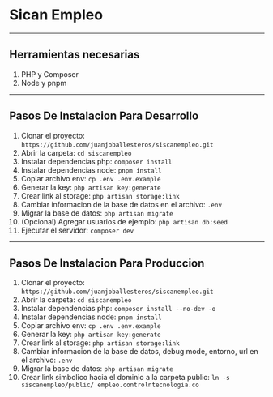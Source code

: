 # Sican Empleo

------

## Herramientas necesarias
1. PHP y Composer
2. Node y pnpm

------

## Pasos De Instalacion Para Desarrollo
1. Clonar el proyecto: `https://github.com/juanjoballesteros/siscanempleo.git`
2. Abrir la carpeta: `cd siscanempleo`
3. Instalar dependencias php: `composer install`
4. Instalar dependencias node: `pnpm install`
5. Copiar archivo env: `cp .env .env.example`
6. Generar la key: `php artisan key:generate`
7. Crear link al storage: `php artisan storage:link`
8. Cambiar informacion de la base de datos en el archivo: `.env`
9. Migrar la base de datos: `php artisan migrate`
10. (Opcional) Agregar usuarios de ejemplo: `php artisan db:seed`
11. Ejecutar el servidor: `composer dev`

------

## Pasos De Instalacion Para Produccion

1. Clonar el proyecto: `https://github.com/juanjoballesteros/siscanempleo.git`
2. Abrir la carpeta: `cd siscanempleo`
3. Instalar dependencias php: `composer install --no-dev -o`
4. Instalar dependencias node: `pnpm install`
5. Copiar archivo env: `cp .env .env.example`
6. Generar la key: `php artisan key:generate`
7. Crear link al storage: `php artisan storage:link`
8. Cambiar informacion de la base de datos, debug mode, entorno, url en el archivo: `.env`
9. Migrar la base de datos: `php artisan migrate`
11. Crear link simbolico hacia el dominio a la carpeta public: `ln -s siscanempleo/public/ empleo.controlntecnologia.co`
